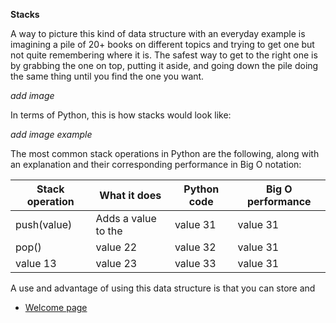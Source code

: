 **Stacks**

A way to picture this kind of data structure with an everyday example is imagining
a pile of 20+ books on different topics and trying to get one but not quite remembering
where it is. The safest way to get to the right one is by grabbing the one on top, putting it aside, and going down
the pile doing the same thing until you find the one you want.

*add image*

In terms of Python, this is how stacks would look like:

*add image example*

The most common stack operations in Python are the following, along with an explanation and their corresponding performance in Big O notation:

Stack operation | What it does | Python code | Big O performance
-------- | -------- | -------- | --------
push(value) | Adds a value to the  | value 31 | value 31
pop() | value 22 | value 32 | value 31
value 13 | value 23 | value 33 | value 31

A use and advantage of using this data structure is that you can store and 



- [Welcome page](0-welcome.md)

